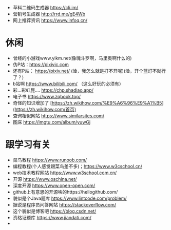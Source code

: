 * 草料二维码生成器  https://cli.im/
* 营销号生成器  http://rrd.me/gE4Wb 
* 网上推荐资讯 https://www.infoq.cn/ 

# 休闲

- 曾经的小游戏www.yikm.net(像魂斗罗啊，马里奥啊什么的)
- 伪P站：https://pixivic.com
- 还有P站： https://pixiv.net/ (淦，我怎么就是打不开呢)(淦，开个蓝灯不就行了？)
- b站啊  https://www.bilibili.com/ （这么好玩的必须有）
- 彩...彩虹屁.... https://chp.shadiao.app/ 
- 电子书 https://www.zqbook.top/
- 奇怪的知识增加了 [https://zh.wikihow.com/%E9%A6%96%E9%A1%B5](https://zh.wikihow.com/首页) 
- 查询相似网站 https://www.similarsites.com/ 
- 图床 https://imgtu.com/album/yuwGj

# 跟学习有关

- 菜鸟教程   https://www.runoob.com/ 
- 编程教程(个人感觉跟菜鸟差不多)；https://www.w3cschool.cn/ 
- web技术教程网站 https://www.w3school.com.cn/ 
- 开源 https://www.oschina.net/ 
- 深度开源 https://www.open-open.com/ 
- github上有意思的开源啥的https://hellogithub.com/ 
- 貌似是个Java题库 https://www.lintcode.com/problem/ 
- 据说是程序员问答网站  https://stackoverflow.com/ 
- 这个貌似是博客吧  https://blog.csdn.net/ 
- 资格证题库 https://www.jiandati.com/
- 